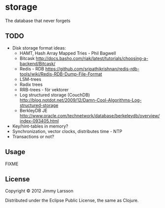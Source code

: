 # storage

The database that never forgets

## TODO

* Disk storage format ideas: 
  * HAMT, Hash Array Mapped Tries - Phil Bagwell
  * Bitcask http://docs.basho.com/riak/latest/tutorials/choosing-a-backend/Bitcask/
  * Redis - RDB https://github.com/sripathikrishnan/redis-rdb-tools/wiki/Redis-RDB-Dump-File-Format
  * LSM-trees
  * Radix trees
  * RRB-trees - för vektorer
  * Log structured storage (CouchDB) http://blog.notdot.net/2009/12/Damn-Cool-Algorithms-Log-structured-storage
  * BerkleyDB JE http://www.oracle.com/technetwork/database/berkeleydb/overview/index-093405.html  
* Key/hint-tables in memory?
* Synchronization, vector clocks, distributes time - NTP
* Transactions or not?

## Usage

FIXME

## License

Copyright © 2012 Jimmy Larsson

Distributed under the Eclipse Public License, the same as Clojure.
